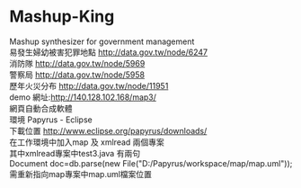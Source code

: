 # Mashup-King <br>
Mashup synthesizer for government management <br>
易發生婦幼被害犯罪地點 http://data.gov.tw/node/6247 <br>
消防隊 http://data.gov.tw/node/5969 <br>
警察局 http://data.gov.tw/node/5958 <br>
歷年火災分布 http://data.gov.tw/node/11951 <br>
demo 網址:http://140.128.102.168/map3/ <br>
網頁自動合成軟體 <br>
環境 Papyrus - Eclipse <br>
下載位置 http://www.eclipse.org/papyrus/downloads/ <br>
在工作環境中加入map 及 xmlread 兩個專案 <br>
其中xmlread專案中test3.java 有兩句 <br>
Document doc=db.parse(new File("D:/Papyrus/workspace/map/map.uml")); <br>
需重新指向map專案中map.uml檔案位置<br>
